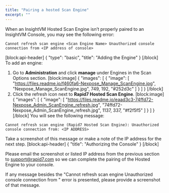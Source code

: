 ```yaml
---
title: "Pairing a hosted Scan Engine"
excerpt: ""
---
```

When an InsightVM Hosted Scan Engine isn’t properly paired to an InsightVM Console, you may see the following error:

    Cannot refresh scan engine <Scan Engine Name> Unauthorized console connection from <IP address of console>
[block:api-header]
{
  "type": "basic",
  "title": "Adding the Engine"
}
[/block]
To add an engine:
1. Go to **Administration** and click **manage** under Engines in the Scan Options section.
[block:image]
{
  "images": [
    {
      "image": [
        "https://files.readme.io/f460fa6-Nexpose_Manage_ScanEngine.jpg",
        "Nexpose_Manage_ScanEngine.jpg",
        749,
        192,
        "#252d3c"
      ]
    }
  ]
}
[/block]
2. Click the refresh icon next to **Rapid7 Hosted Scan Engine**.
[block:image]
{
  "images": [
    {
      "image": [
        "https://files.readme.io/eaad3c3-74ffd72-Nexpose_Admin_ScanEngine_refresh.jpg",
        "74ffd72-Nexpose_Admin_ScanEngine_refresh.jpg",
        1137,
        337,
        "#f2f5f5"
      ]
    }
  ]
}
[/block]
You will see the following message: 
```
Cannot refresh scan engine (Rapid7 Hosted Scan Engine): Unauthorized console connection from: <IP ADDRESS>
```

Take a screenshot of this message or make a note of the IP address for the next step.
[block:api-header]
{
  "title": "Authorizing the Console"
}
[/block]

Please email the screenshot or listed IP address from the previous section to support@rapid7.com so we can complete the pairing of the Hosted Engine to your console.

If any message besides the "Cannot refresh scan engine <Scan Engine Name> Unauthorized console connection from <IP address of console>" error is presented, please provide a screenshot of that message.